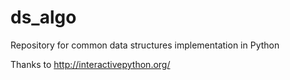 # ds_algo
Repository for common data structures implementation in Python


Thanks to http://interactivepython.org/
